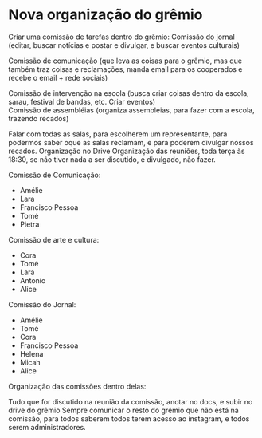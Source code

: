 # Nova organização do grêmio
Criar uma comissão de tarefas dentro do grêmio:
Comissão do jornal (editar, buscar notícias e postar e divulgar, e buscar eventos culturais)  

Comissão de comunicação (que leva as coisas para o grêmio, mas que também traz        coisas e reclamações, manda email para os cooperados e recebe o email + rede sociais) 

Comissão de intervenção na escola (busca criar coisas dentro da escola, sarau, festival de bandas, etc. Criar eventos)     
Comissão de assembléias (organiza assembleias, para fazer com a escola, trazendo recados) 

Falar com todas as salas, para escolherem um representante, para podermos saber oque as salas reclamam, e para poderem divulgar nossos recados. 
Organização no Drive
Organização das reuniões, toda terça às 18:30, se não tiver nada a ser discutido, e divulgado, não fazer.





Comissão de Comunicação: 
- Amélie 
- Lara
- Francisco Pessoa 
- Tomé
- Pietra 

Comissão de arte e cultura: 
- Cora
- Tomé 
- Lara
- Antonio 
- Alice 

Comissão do Jornal:
- Amélie 
- Tomé 
- Cora 
- Francisco Pessoa 
- Helena 
- Micah 
- Alice 

Organização das comissões dentro delas:

Tudo que for discutido na reunião da comissão, anotar no docs, e subir no drive do grêmio 
Sempre comunicar o resto do grêmio que não está na comissão, para todos saberem 
todos terem acesso ao instagram, e todos serem administradores. 

